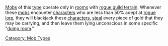 [Mobs](:Category:_Mobs "wikilink") of this
[type](:Category:_Mob_Types "wikilink") operate only in
[rooms](:Category:_Rooms "wikilink") with [rogue guild
terrain](Rogue_Guild_Terrain "wikilink"). Whenever these
[mobs](:Category:_Mobs "wikilink") encounter
[characters](:Category:_Characters "wikilink") who are less than 50%
adept at [rogue lore](Rogue_Lore "wikilink"), they will blackjack these
[characters](:Cataegory:_Characters "wikilink"),
[steal](Steal "wikilink") every piece of gold that they may be carrying,
and then leave them lying unconscious in some specific "[dump
room](Dump_Rooms "wikilink")."

[Category: Mob Types](Category:_Mob_Types "wikilink")
